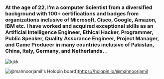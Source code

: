 ### At the age of 22, I’m a computer Scientist from a diversified background with 100+ certifications and badges from organizations inclusive of Microsoft, Cisco, Google, Amazon, IBM etc. I have worked and acquired exceptional skills as an Artificial Intelligence Engineer, Ethical Hacker, Programmer, Public Speaker, Quality Assurance Engineer, Project Manager, and Game Producer in many countries inclusive of Pakistan, China, Italy, Germany, and Netherlands. . 

![kjkk](https://user-images.githubusercontent.com/55927465/200122051-ad8e92b6-8be2-47ec-802a-2f9c781950f8.png)

![@mahnoorjamil's Holopin board](https://holopin.me/mahnoorjamil)](https://holopin.io/@mahnoorjamil
